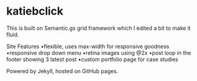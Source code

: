 katiebclick
===========

This is built on Semantic.gs grid framework which I edited a bit to make it fluid.

Site Features
•flexible, uses max-width for responsive goodness
•responsive drop down menu
•retina images using @2x
•post loop in the footer showing 3 latest post
•custom portfolio page for case studies

Powered by Jekyll, hosted on GitHub pages.

